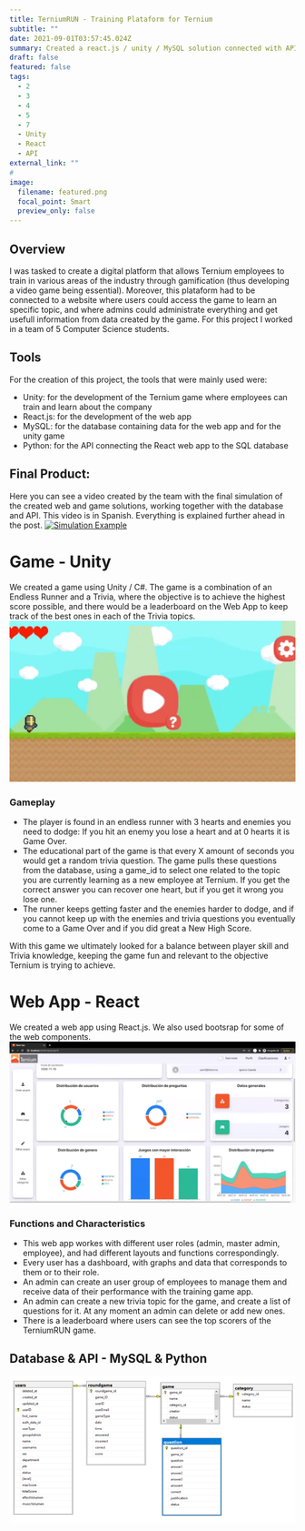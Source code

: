 ```yaml
---
title: TerniumRUN - Training Plataform for Ternium
subtitle: ""
date: 2021-09-01T03:57:45.024Z
summary: Created a react.js / unity / MySQL solution connected with APIs for a project working with TERNIUM, behind the idea of creating an interactive Training Plataform for new employees.
draft: false
featured: false
tags:
  - 2
  - 3
  - 4
  - 5
  - 7
  - Unity
  - React
  - API
external_link: ""
# 
image:
  filename: featured.png
  focal_point: Smart
  preview_only: false
---
```


## Overview
I was tasked to create a digital platform that allows Ternium employees to train in various areas of the industry through gamification (thus developing a video game being essential). Moreover, this plataform had to be connected to a website where users could access the game to learn an specific topic, and where admins could administrate everything and get usefull information from data created by the game.
For this project I worked in a team of 5 Computer Science students.

## Tools
For the creation of this project, the tools that were mainly used were:
+ Unity: for the development of the Ternium game where employees can train and learn about the company
+ React.js: for the development of the web app
+ MySQL: for the database containing data for the web app and for the unity game
+ Python: for the API connecting the React web app to the SQL database

## Final Product:
Here you can see a video created by the team with the final simulation of the created web and game solutions, working together with the database and API. This video is in Spanish. Everything is explained further ahead in the post.
[![Simulation Example](https://img.youtube.com/vi/ZcBAOGCeF5Y/0.jpg)](https://www.youtube.com/watch?v=ZcBAOGCeF5Y)

# Game - Unity
We created a game using Unity / C#. The game is a combination of an Endless Runner and a Trivia, where the objective is to achieve the highest score possible, and there would be a leaderboard on the Web App to keep track of the best ones in each of the Trivia topics. 
![Game Main Screen](img1.png "Main Screen")
### Gameplay
+ The player is found in an endless runner with 3 hearts and enemies you need to dodge: If you hit an enemy you lose a heart and at 0 hearts it is Game Over.
+ The educational part of the game is that every X amount of seconds you would get a random trivia question. The game pulls these questions from the database, using a game_id to select one related to the topic you are currently learning as a new employee at Ternium. If you get the correct answer you can recover one heart, but if you get it wrong you lose one.
+ The runner keeps getting faster and the enemies harder to dodge, and if you cannot keep up with the enemies and trivia questions you eventually come to a Game Over and if you did great a New High Score. 

With this game we ultimately looked for a balance between player skill and Trivia knowledge, keeping the game fun and relevant to the objective Ternium is trying to achieve.

# Web App - React
We created a web app using React.js. We also used bootsrap for some of the web components. 
![Web App Admin Dashboard](img2.png "Admin Dashboard")
### Functions and Characteristics
+ This web app workes with different user roles (admin, master admin, employee), and had different layouts and functions correspondingly.
+ Every user has a dashboard, with graphs and data that corresponds to them or to their role.
+ An admin can create an user group of employees to manage them and receive data of their performance with the training game app.
+ An admin can create a new trivia topic for the game, and create a list of questions for it. At any moment an admin can delete or add new ones.
+ There is a leaderboard where users can see the top scorers of the TerniumRUN game.

## Database & API - MySQL & Python

![Database Structure](img3.png "Database Structure")


